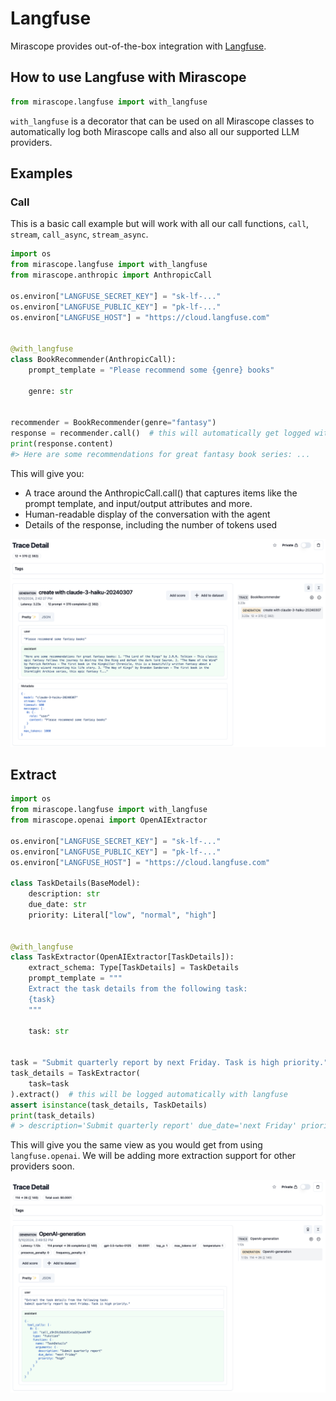 # Langfuse

Mirascope provides out-of-the-box integration with [Langfuse](https://langfuse.com/).

## How to use Langfuse with Mirascope

```python
from mirascope.langfuse import with_langfuse
```

`with_langfuse` is a decorator that can be used on all Mirascope classes to automatically log both Mirascope calls and also all our supported LLM providers.

## Examples

### Call

This is a basic call example but will work with all our call functions, `call`, `stream`, `call_async`, `stream_async`.

```python
import os
from mirascope.langfuse import with_langfuse
from mirascope.anthropic import AnthropicCall

os.environ["LANGFUSE_SECRET_KEY"] = "sk-lf-..."
os.environ["LANGFUSE_PUBLIC_KEY"] = "pk-lf-..."
os.environ["LANGFUSE_HOST"] = "https://cloud.langfuse.com"


@with_langfuse
class BookRecommender(AnthropicCall):
    prompt_template = "Please recommend some {genre} books"

    genre: str


recommender = BookRecommender(genre="fantasy")
response = recommender.call()  # this will automatically get logged with langfuse
print(response.content)
#> Here are some recommendations for great fantasy book series: ...
```

This will give you:

* A trace around the AnthropicCall.call() that captures items like the prompt template, and input/output attributes and more.
* Human-readable display of the conversation with the agent
* Details of the response, including the number of tokens used

![langfuse-screenshot-mirascope-anthropic-call](../images/langfuse-screenshot-mirascope-anthropic-call.png)

## Extract

```python
import os
from mirascope.langfuse import with_langfuse
from mirascope.openai import OpenAIExtractor

os.environ["LANGFUSE_SECRET_KEY"] = "sk-lf-..."
os.environ["LANGFUSE_PUBLIC_KEY"] = "pk-lf-..."
os.environ["LANGFUSE_HOST"] = "https://cloud.langfuse.com"

class TaskDetails(BaseModel):
    description: str
    due_date: str
    priority: Literal["low", "normal", "high"]


@with_langfuse
class TaskExtractor(OpenAIExtractor[TaskDetails]):
    extract_schema: Type[TaskDetails] = TaskDetails
    prompt_template = """
    Extract the task details from the following task:
    {task}
    """

    task: str


task = "Submit quarterly report by next Friday. Task is high priority."
task_details = TaskExtractor(
    task=task
).extract()  # this will be logged automatically with langfuse
assert isinstance(task_details, TaskDetails)
print(task_details)
# > description='Submit quarterly report' due_date='next Friday' priority='high'
```

This will give you the same view as you would get from using `langfuse.openai`. We will be adding more extraction support for other providers soon.

![langfuse-screenshot-mirascope-openai-extractor](../images/langfuse-screenshot-mirascope-openai-extractor.png)
